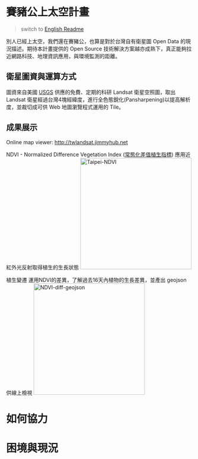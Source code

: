 賽豬公上太空計畫
================
  > switch to [English Readme](https://github.com/jimyhuang/twlandsat/blob/master/README.zh_TW.md)

別人已經上太空，我們還在賽豬公，也算是對於台灣自有衛星圖 Open Data 的現況描述。期待本計畫提供的 Open Source 技術解決方案越亦成熟下，真正能夠拉近網路科技、地理資訊應用，與環境監測的距離。

衛星圖資與運算方式
------------------
圖資來自美國 [USGS](http://earthexplorer.usgs.gov) 供應的免費、定期的科研 Landsat 衛星空照圖，取出 Landsat 衛星經過台灣4塊經緯度，進行全色態銳化(Pansharpening)以提高解析度，並裁切成可供 Web 地圖瀏覽程式運用的 Tile。

成果展示
--------
Online map viewer: http://twlandsat.jimmyhub.net

NDVI - Normalized Difference Vegetation Index ([常態化差值植生指標](http://zh.wikipedia.org/wiki/%E5%B8%B8%E6%85%8B%E5%8C%96%E5%B7%AE%E5%80%BC%E6%A4%8D%E7%94%9F%E6%8C%87%E6%A8%99))
  應用近紅外光反射取得植生的生長狀態
  <img src="https://farm9.staticflickr.com/8620/16332528928_1221c120d0_o.png" width="300px" alt="Taipei-NDVI" />

植生變遷
  運用NDVI的差異，了解過去16天內植物的生長差異，並產出 geojson 供線上檢視
  <img src="https://farm9.staticflickr.com/8652/16334142509_f5989b377d_o.png" width="300px" alt="NDVI-diff-geojson" />
  

如何協力
========

困境與現況
==========
